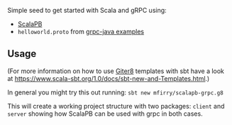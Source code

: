 Simple seed to get started with Scala and gRPC using:

- [ScalaPB](https://scalapb.github.io/)
- `helloworld.proto` from [grpc-java examples](https://github.com/grpc/grpc-java/tree/master/examples)

## Usage

(For more information on how to use [Giter8](http://www.foundweekends.org/giter8/) templates with sbt have a look at https://www.scala-sbt.org/1.0/docs/sbt-new-and-Templates.html.)

In general you might try this out running: `sbt new mfirry/scalapb-grpc.g8`

This will create a working project structure with two packages: `client` and `server` showing how ScalaPB can be used with grpc in both cases.

